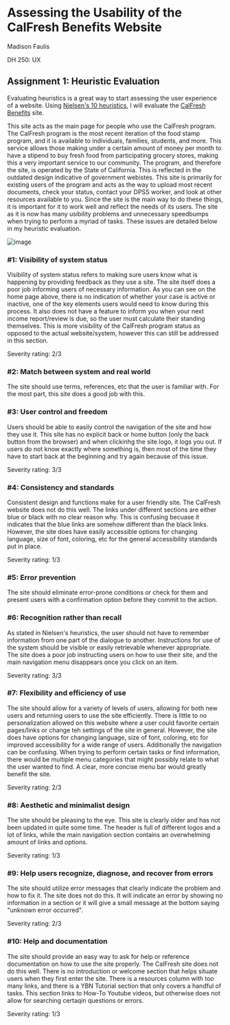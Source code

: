 # Assessing the Usability of the CalFresh Benefits Website
Madison Faulis

DH 250: UX


## Assignment 1: Heuristic Evaluation

Evaluating heuristics is a great way to start assessing the user experience of a website. Using [Nielsen's 10 heuristics](https://www.nngroup.com/articles/ten-usability-heuristics/), I will evaluate the [CalFresh Benefits](yourbenefits.laclrs.org) site. 


This site acts as the main page for people who use the CalFresh program. The CalFresh program is the most recent iteration of the food stamp program, and it is available to individuals, families, students, and more. This service allows those making under a certain amount of money per month to have a stipend to buy fresh food from participating grocery stores, making this a very important service to our community. The program, and therefore the site, is operated by the State of California. This is reflected in the outdated design indicative of government webistes. This site is primarily for existing users of the program and acts as the way to upload most recent documents, check your status, contact your DPSS worker, and look at other resources available to you. Since the site is the main way to do these things, it is important for it to work well and reflect the needs of its users. The site as it is now has many usibility problems and unnecessary speedbumps when trying to perform a  myriad of tasks. These issues are detailed below in my heuristic evaluation.

![image](https://user-images.githubusercontent.com/59932553/95818373-91971900-0cd8-11eb-9885-d6261200c6f4.png)


### #1: Visibility of system status

Visibility of system status refers to making sure users know what is happening by providing feedback as they use a site. The site itself does a poor job informing users of necessary information. As you can see on the home page above, there is no indication of whether your case is active or inactive, one of the key elements users would need to know during this process. It also does not have a feature to inform you when your next income report/review is due, so the user must calculate their standing themselves. This is more visibility of the CalFresh program status as opposed to the actual website/system, however this can still be addressed in this section. 

Severity rating: 2/3

### #2: Match between system and real world

The site should use terms, references, etc that the user is familiar with. For the most part, this site does a good job with this. 

### #3: User control and freedom

Users should be able to easily control the navigation of the site and how they use it. This site has no explicit back or home button (only the back button from the browser) and when clickinhg the site logo, it logs you out. If users do not know exactly where something is, then most of the time they have to start back at the beginning and try again because of this issue. 

Severity rating: 3/3

### #4: Consistency and standards

Consistent design and functions make for a user friendly site. The CalFresh website does not do this well. The links under different sections are either blue or black with no clear reason why. This is confusing becuase it indicates that the blue links are somehow different than the black links. However, the site does have easily accessible options for changing language, size of font, coloring, etc for the general accessibility standards put in place. 

Severity rating: 1/3

### #5: Error prevention

The site should eliminate error-prone conditions or check for them and present users with a confirmation option before they commit to the action. 

### #6: Recognition rather than recall

As stated in Nielsen's heuristics, the user should not have to remember information from one part of the dialogue to another. Instructions for use of the system should be visible or easily retrievable whenever appropriate. The site does a poor job instructing users on how to use their site, and the main navigation menu disappears once you click on an item.

Severity rating: 3/3

### #7: Flexibility and efficiency of use

The site should allow for a variety of levels of users, allowing for both new users and returning users to use the site efficiently. There is little to no personalization allowed on this website where a user could favorite certain pages/links or change teh settings of the site in general. However, the site does have   options for changing language, size of font, coloring, etc for improved accessibility for a wide range of users. Additionally the navigation can be confusing. When trying to perform certain tasks or find information, there would be multiple menu categories that might possibly relate to what the user wanted to find. A clear, more concise menu bar would greatly benefit the site. 

Severity rating: 2/3

### #8: Aesthetic and minimalist design

The site should be pleasing to the eye. This site is clearly older and has not been updated in quite some time. The header is full of different logos and a lot of links, while the main navigation section contains an overwhelming amount of links and options. 

Severity rating: 1/3

### #9: Help users recognize, diagnose, and recover from errors

The site should utilize error messages that clearly indicate the problem and how to fix it. The site does not do this. It will indicate an error by showing no information in a section or it will give a small message at the bottom saying "unknown error occurred". 

Severity rating: 2/3

### #10: Help and documentation

The site should provide an easy way to ask for help or reference documentation on how to use the site properly. The CalFresh site does not do this well. There is no introduction or welcome section that helps situate users when they first enter the site. There is a resources column with too many links, and there is a YBN Tutorial section that only covers a handful of tasks. This section links to How-To Youtube videos, but otherwise does not allow for searching certaqin questions or errors.

Severity rating: 1/3

